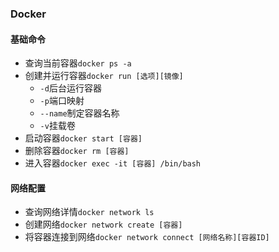 ### Docker
#### 基础命令
- 查询当前容器`docker ps -a`
- 创建并运行容器`docker run [选项][镜像]`
  - `-d`后台运行容器
  - `-p`端口映射
  - `--name`制定容器名称
  - `-v`挂载卷
- 启动容器`docker start [容器]`
- 删除容器`docker rm [容器]`
- 进入容器`docker exec -it [容器] /bin/bash`
#### 网络配置
- 查询网络详情`docker network ls`
- 创建网络`docker network create [容器]`
- 将容器连接到网络`docker network connect [网络名称][容器ID]`